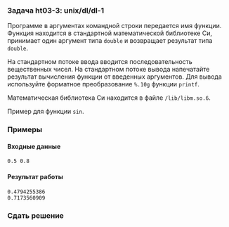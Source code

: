 ### Задача ht03-3: unix/dl/dl-1

Программе в аргументах командной строки передается имя функции. Функция
находится в стандартной математической библиотеке Си, принимает один
аргумент типа `double` и возвращает результат типа `double`.

На стандартном потоке ввода вводится последовательность вещественных
чисел. На стандартном потоке вывода напечатайте результат вычисления
функции от введенных аргументов. Для вывода используйте форматное
преобразование `%.10g` функции `printf`.

Математическая библиотека Си находится в файле `/lib/libm.so.6`.

Пример для функции `sin`.

### Примеры

#### Входные данные

    0.5 0.8

#### Результат работы

    0.4794255386
    0.7173560909

### Сдать решение
